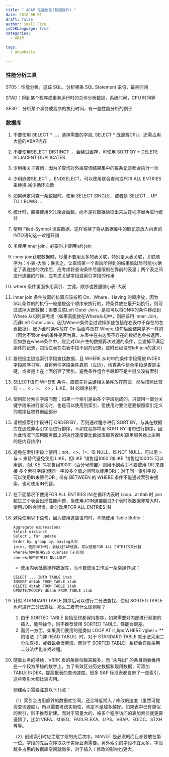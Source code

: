 ```yaml
---
title: " ABAP 性能优化(数据操作) "
date: 2018-06-01
draft: false
author: Small Fire
isCJKLanguage: true
categories: 
  - ABAP

tags: 
  - abapbasis

---
```


### 性能分析工具

ST05：性能分析，追踪 SQL，分析哪条 SQL Statement 语句，最耗时间

STAD：得到某个程序或事务运行时的总体分析数据，系统时间，CPU 时间等

SE30： 分析某个事务或程序的执行时间，有一些性能分析的例子

### 数据库

1. 不要使用 SELECT * ...，选择需要的字段, SELECT * 既浪费CPU，还需占用大量的ABAP内存

2. 不要使用SELECT DISTINCT .，会绕过缓存，可使用 SORT BY + DELETE ADJACENT DUPLICATES 

3. 少用相关子查询，因为子查询对外层查询结果集中的每条记录都会执行一次

4. 少用嵌套SELECT … ENDSELECT，可以使用联合查询或FOR ALL ENTRIES来替换,减少循环次数

5. 如果确定只查一条数据时，使用 SELECT SINGLE... 或者是 SELECT ...UP TO 1 ROWS ...

6. 统计时，直接使用SQL聚合函数，而不是将数据读取出来后在程序里再进行统计

7. 使用 Filed-Symbol 读取数据，这样省掉了将从数据库中的取记录放入内表的INTO语句这一过程开销

8. 多使用inner join，必要时才使用left join

9. inner join获取数据时，尽量不要用太多的表关联，特别是大表关联，关联顺序为：小表-大表；换言之，让查询第一个表后所得到的结果集就尽可能小;确定了表连接的次序后，应考虑将查询条件尽量限制在靠前的表里；两个表之间进行连接的时候，应考虑关键字段或索引字段的作用

10. where 条件里面多用索引、主键，顺序也要遵循小表-大表

11. inner join 条件放置的位置应该按照 On、Where、Having 的顺序放，因为SQL条件的的执行一般是按这个顺序来执行的，将条件放在最开始执行，则可过滤掉大部数据；但要注意Left Outer Join，是否可以将ON中的条件移动到Where 从句则要考虑（如果真能放在Where从句中，则应该用 Inner Join，而非Left Outer Join，因为Where条件会过滤掉那些包括在右表中不存在的左表数据），因为此时条件放在 On 后面与放在 Where 语句后面结果是不一样的（因为不管on中的条件是否为真，左表中在右边表不存在的数据也会被返回，但如放在where条件中，则会对On产生的数据再次过滤的条件，会滤掉不满足条件的记录，包括左表在右表中找不到的记录，这时已经没有left join的含义）
    
12. 要根据主键或索引字段查找数据，且 WHERE 从句中的条件字段需按 INDEX 字段顺序书写，且将索引字段条件靠前（左边），检查条件组合字段是否是主键，或者是上在上面创建了索引，避免条件组合字段即不是主键又没有索引

13. SELECT语句 WHERE 条件，应该先将主键相关条件放在前面，然后按照比较符 = 、< 、>、 <> 、LIKE、IN 的顺序排列

14. 使用部分索引字段问题：如果一个索引是由多个字段组成的，只使用一部分关键字段来进行查询时，也是可以使用到索引，但使用时要注意要按照索引定义的顺序且取其前面部分

15. 请根据索引字段进行 ORDER BY，否则通过程序进行 SORT BY。与其在数据库在通过非索引字段进行排序，不如在程序中用 SORT BY 语句进行排序，因为此情况下应用服务器上的执行速度要比数据库服务器快(应用服务器上采用的是内存排序)

16. 避免在索引字段上使用：not、<>、!=、IS NULL、IS NOT NULL，可以用 > 与 < 来替代避免使用 LIKE，但LIKE '销售组1000'和LIKE '销售组1000%'可以用到，而LIKE '%销售组1000'（百分号前置）则用不到索引不要使用 OR 来连接
     多个索引字段(但同一字段多个值之间可以使用OR)；对于同一索引字段，可以使用IN来替代OR；带有 BETWEEN 的 WHERE 条件不能通过索引来搜索，也可使用IN代替。

17. 在下面情况下使用FOR ALL ENTRIES IN:在循环内表时 Loop...at itab 时 join 超过三个表会出现性能问题，当使用JOIN连接超过3个表时表数据非常大时，使用JOIN会很慢，此时改用FOR ALL ENTRIES IN

18. 避免使用以下语句，因为使用这些语句时，不能使用 Table Buffer：

    ```JS
    Aggregate expressions
    Select distinct
    Select … for update
    Order by、group by、having从句
    joins，使用JOIN时，会绕过SAP缓存，可以使用FOR ALL ENTRIES来代替
    where从句中使用Sub queries（子查询）
    shere从句中使用IS NULL条件
    ```

    - 使用内表批量操作数据库，而不要使用工作区一条条操作,如：

    ```JS
    SELECT ... INTO TABLE itab
    INSERT dbtab FROM TABLE itab
    DELETE dbtab FROM TABLE itab
    UPDATE/MODIFY dbtab FROM TABLE itab		 
    ```

19. 针对 STANDARD TABLE 排序后可以进行二分法查找，使用 SORTED TABLE 也可进行二分法查找，那么二者有什么区别呢？

    1. 由于 SORTED TABLE 自始至终都保持排序，如果需要对内部进行频繁的插入、删除操作，则不推荐使用 SORTED TABLE，性能会很差。
    2. 而另一方面，如果我们要用的是类似 LOOP AT it_lips WHERE vgbel = ** 的语法（而非 READ TABLE）时，对于 STANDARD TABLE 就无法采用二分法查找，或者说会很麻烦。而对于 SORTED TABLE，系统会自动采用二分法优化查找过程。

20. 随着业务的持续，VBRK 表的条目将越来越多，而 “未导出” 的条目则会维持在一个较为平稳的数字上，为了有效区分历史数据和现用数据，可添加 TABLE INDEX，提高报表的查询速度。很多 SAP 标准表都自带了一些索引，这些索引大都比较实用。

    创建索引需要注意以下几点：

    （1）索引会占用额外的数据库空间，还会降低插入 / 修改的速度（虽然可提高查询速度），所以需要考虑实用性，肯定不是越多越好。如果表中已有类似的索引，则不推荐新建。而对于容量大的、被多个程序访问的表加索引就更要谨慎了，比如 VBFA、MSEG、FAGLFLEXA、LIPS、VBAP、EDIDC、STXH 等等。

    （2）创建索引时应注意字段的先后次序，MANDT 是必须的而且都要放在第一位。字段的先后次序取决于实际业务需要。另外索引的字段不宜太多，字段越多占用的数据库空间就越多，对于插入 / 修改的影响也更大。





